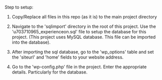 Step to setup:

1. Copy/Replace all files in this repo (as it is) to the main project directory

2. Navigate to the 'sqlimport' directory in the root of this project. Use the 'u703710965_experienceon.sql' file to setup the database for this project. (This project uses MySQL database. This file can be imported into the database).

3. After importing the sql database, go to the 'wp_options' table and set the 'siteurl' and 'home' fields to your website address.

4. Go to the 'wp-config.php' file in the project. Enter the appropriate details. Particularly for the database.
